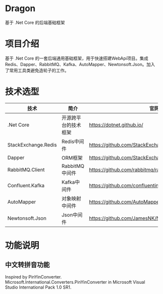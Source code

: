 # Dragon
基于 .Net Core 的后端基础框架

# 项目介绍
基于 .Net Core 的一套后端通用基础框架，用于快速搭建WebApi项目。集成Redis、Dapper、RabbitMQ、Kafka、AutoMapper、Newtonsoft.Json。加入了常用工具类避免造轮子的工作。

# 技术选型
|技术|简介|官网|
|-----|-----|-----|
|.Net Core|开源跨平台的技术框架|https://dotnet.github.io/|
|StackExchange.Redis|Redis中间件|https://github.com/StackExchange/StackExchange.Redis|
|Dapper|ORM框架|https://github.com/StackExchange/Dapper|
|RabbitMQ.Client|RabbitMQ中间件|https://github.com/rabbitmq/rabbitmq-dotnet-client|
|Confluent.Kafka|Kafka中间件|https://github.com/confluentinc/confluent-kafka-dotnet|
|AutoMapper|对象映射中间件|https://github.com/AutoMapper/AutoMapper|
|Newtonsoft.Json|Json中间件|https://github.com/JamesNK/Newtonsoft.Json|

# 功能说明
## 中文转拼音功能
Inspired by PinYinConverter.<br />
Microsoft.International.Converters.PinYinConverter in Microsoft Visual Studio International Pack 1.0 SR1.